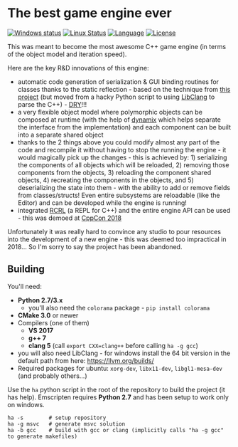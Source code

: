 # The best game engine ever

[![Windows status](https://ci.appveyor.com/api/projects/status/h2wfkb1y546x5tsw/branch/master?svg=true)](https://ci.appveyor.com/project/onqtam/game/branch/master)
[![Linux Status](https://travis-ci.org/onqtam/game.svg?branch=master)](https://travis-ci.org/onqtam/game)
[![Language](https://img.shields.io/badge/language-C++-blue.svg)](https://isocpp.org/)
[![License](http://img.shields.io/badge/license-MIT-blue.svg)](http://opensource.org/licenses/MIT)

This was meant to become the most awesome C++ game engine (in terms of the object model and iteration speed).

Here are the key R&D innovations of this engine:
- automatic code generation of serialization & GUI binding routines for classes thanks to the static reflection - based on the technique from [this project](https://github.com/onqtam/cmake-reflection-template) (but moved from a hacky Python script to using [LibClang](https://clang.llvm.org/docs/Tooling.html#libclang) to parse the C++) - [DRY](https://en.wikipedia.org/wiki/Don%27t_repeat_yourself)!!!
- a very flexible object model where polymorphic objects can be composed at runtime (with the help of [dynamix](https://github.com/iboB/dynamix) which helps separate the interface from the implementation) and each component can be built into a separate shared object
- thanks to the 2 things above you could modify almost any part of the code and recompile it without having to stop the running the engine - it would magically pick up the changes - this is achieved by: 1) serializing the components of all objects which will be reloaded, 2) removing those components from the objects, 3) reloading the component shared objects, 4) recreating the components in the objects, and 5) deserializing the state into them - with the ability to add or remove fields from classes/structs! Even entire subsystems are reloadable (like the Editor) and can be developed while the engine is running!
- integrated [RCRL](https://github.com/onqtam/rcrl) (a REPL for C++) and the entire engine API can be used - this was demoed at [CppCon 2018](https://youtu.be/UEuA0yuw_O0?t=1122)

Unfortunately it was really hard to convince any studio to pour resources into the development of a new engine - this was deemed too impractical in 2018... So I'm sorry to say the project has been abandoned.

## Building

You'll need:

- **Python 2.7/3.x**
    - you'll also need the ```colorama``` package - ```pip install colorama```
- **CMake 3.0** or newer
- Compilers (one of them)
    - **VS 2017**
    - **g++ 7**
    - **clang 5** (call ```export CXX=clang++``` before calling ```ha -g gcc```)
- you will also need LibClang - for windows install the 64 bit version in the default path from here: https://llvm.org/builds/
- Required packages for ubuntu: ```xorg-dev```, ```libx11-dev```, ```libgl1-mesa-dev``` (and probably others...)

Use the ```ha``` python script in the root of the repository to build the project (it has help). Emscripten requires **Python 2.7** and has been setup to work only on windows.

```
ha -s        # setup repository
ha -g msvc   # generate msvc solution
ha -b gcc    # build with gcc or clang (implicitly calls "ha -g gcc" to generate makefiles)
```
